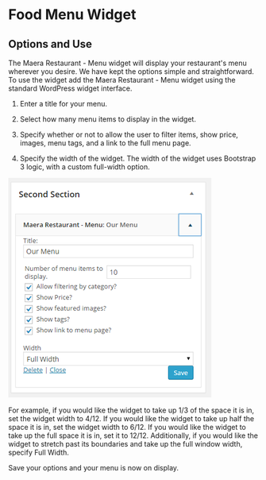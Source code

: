 # Food Menu Widget
## Options and Use

The Maera Restaurant - Menu widget will display your restaurant's menu wherever you desire.  We have kept the options simple and straightforward.  To use the widget add the Maera Restaurant - Menu widget using the standard WordPress widget interface.

1.  Enter a title for your menu.

2.  Select how many menu items to display in the widget.

3.  Specify whether or not to allow the user to filter items, show price, images, menu tags, and a link to the full menu page.

4.  Specify the width of the widget.  The width of the widget uses Bootstrap 3 logic, with a custom full-width option.

![Add Slide](/images/menu-widget.png)

For example, if you would like the widget to take up 1/3 of the space it is in, set the widget width to 4/12.  If you would like the widget to take up half the space it is in, set the widget width to 6/12.  If you would like the widget to take up the full space it is in, set it to 12/12.  Additionally, if you would like the widget to stretch past its boundaries and take up the full window width, specify Full Width.

Save your options and your menu is now on display.
